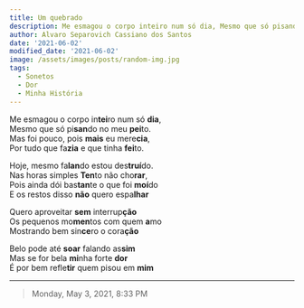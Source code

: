 ```yaml
---
title: Um quebrado
description: Me esmagou o corpo inteiro num só dia, Mesmo que só pisando no meu peito...
author: Alvaro Separovich Cassiano dos Santos
date: '2021-06-02'
modified_date: '2021-06-02'
image: /assets/images/posts/random-img.jpg
tags:
  - Sonetos
  - Dor
  - Minha História
---
```

Me esmagou o corpo in**tei**ro num só **dia**,  
Mesmo que só pi**san**do no meu **pei**to.  
Mas foi pouco, pois **mais** eu mere**cia**,  
Por tudo que fa**zia** e que tinha **fei**to.  

Hoje, mesmo fa**lan**do estou des**truí**do.  
Nas horas simples **Ten**to não cho**rar**,  
Pois ainda dói bas**tan**te o que foi **moí**do  
E os restos disso **não** quero espa**lhar**  

Quero aproveitar **sem** interrup**ção**  
Os pequenos mo**men**tos com quem **a**mo  
Mostrando bem sin**ce**ro o cora**ção**  

Belo pode até **soar** falando as**sim**  
Mas se for bela **mi**nha forte **dor**  
É por bem refle**tir** quem pisou em **mim**  

______
> Monday, May 3, 2021, 8:33 PM